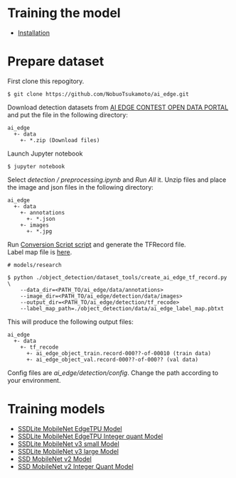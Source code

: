 # Training the model

- [Installation](install_tensorflow_object_detection_api.md)

# Prepare dataset
First clone this repogitory.
```
$ git clone https://github.com/NobuoTsukamoto/ai_edge.git
```
Download detection datasets from [AI EDGE CONTEST OPEN DATA PORTAL](https://signate.jp/dlp/ai-edge-contest-data) and put the file in the following directory:
```
ai_edge
  +- data
    +- *.zip (Download files)
```
Launch Jupyter notebook
```
$ jupyter notebook
```
Select *detection / preprocessing.ipynb* and *Run All* it. Unzip files and place the image and json files in the following directory:
```
ai_edge
  +- data
    +- annotations
      +- *.json
    +- images
      +- *.jpg
```
Run [Conversion Script script](https://github.com/NobuoTsukamoto/models/blob/ai_edge/research/object_detection/dataset_tools/create_ai_edge_tf_record.py) and generate the TFRecord file.<br>
Label map file is [here](https://github.com/NobuoTsukamoto/models/blob/ai_edge/research/object_detection/data/ai_edge_label_map.pbtxt).
```
# models/research 

$ python ./object_detection/dataset_tools/create_ai_edge_tf_record.py \
    --data_dir=<PATH_TO/ai_edge/data/annotations>
    --image_dir=<PATH_TO/ai_edge/detection/data/images>
    --output_dir=<PATH_TO/ai_edge/detection/tf_recode>
    --label_map_path=./object_detection/data/ai_edge_label_map.pbtxt
```
This will produce the following output files:
```
ai_edge
  +- data
    +- tf_recode
      +- ai_edge_object_train.record-000??-of-00010 (train data)
      +- ai_edge_object_val.record-000??-of-000?? (val data)

```
Config files are *ai_edge/detection/config*. Change the path according to your environment.

# Training models
- [SSDLite MobileNet EdgeTPU Model](training_ssdlite_mobilenet_edgetpu.md)
- [SSDLite MobileNet EdgeTPU Integer quant Model](training_ssdlite_mobilenet_edgetpu_quant.md)
- [SSDLite MobileNet v3 small Model](training_ssdlite_mobilenet_v3_small.md)
- [SSDLite MobileNet v3 large Model](training_ssdlite_mobilenet_v3_large.md)
- [SSD MobileNet v2 Model](training_ssd_mobilenet_v2.md)
- [SSD MobileNet v2 Integer Quant Model](training_ssd_mobilenet_v2_quant.md)

